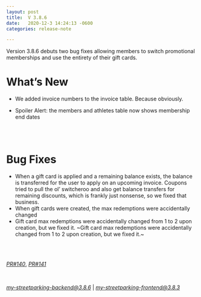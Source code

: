 ```yaml
---
layout: post
title:  V 3.8.6
date:   2020-12-3 14:24:13 -0600
categories: release-note

---
```

Version 3.8.6 debuts two bug fixes allowing members to switch promotional memberships and use the entirety of their gift cards. 

# What’s New
- We added invoice numbers to the invoice table. Because obviously. 

- Spoiler Alert: the members and athletes table now shows membership end dates  

<br/>

<br/>

# Bug Fixes
- When a gift card is applied and a remaining balance exists, the balance is transferred for the user to apply on an upcoming invoice. Coupons tried to pull the ol’ switcheroo and also get balance transfers for remaining discounts, which is frankly just nonsense, so we fixed that business. 
- When gift cards were created, the max redemptions were accidentally changed 
- Gift card max redemptions were accidentally changed from 1 to 2 upon creation, but we fixed it.
  ~Gift card max redemptions were accidentally changed from 1 to 2 upon creation, but we fixed it.~




<br/>
  

<br/>


*[PR#140](https://github.com/streetparking/my-streetparking/pull/140)*, *[PR#141](https://github.com/streetparking/my-streetparking/pull/141)*
  

<br/>

 *[my-streetparking-backend@3.8.6](https://github.com/streetparking/my-streetparking/blob/development/packages/my-streetparking-backend/CHANGELOG.md)* \| *[my-streetparking-frontend@3.8.3](https://github.com/streetparking/my-streetparking/blob/development/packages/my-streetparking-frontend/CHANGELOG.md)* 



 
 
 